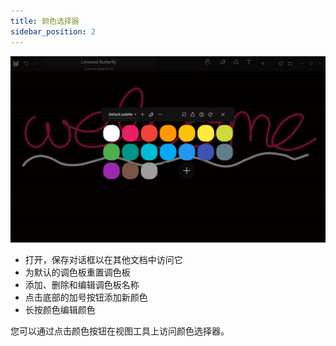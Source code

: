 ```yaml
---
title: 颜色选择器
sidebar_position: 2
---
```


![颜色选择器](color_picker.png)

* 打开，保存对话框以在其他文档中访问它
* 为默认的调色板重置调色板
* 添加、删除和编辑调色板名称
* 点击底部的加号按钮添加新颜色
* 长按颜色编辑颜色

您可以通过点击颜色按钮在视图工具上访问颜色选择器。
